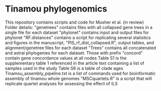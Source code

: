 # Tinamou phylogenomics
This repository contains scripts and code for Musher et al. (in review)
Folder details:
"genetrees" contains files with all collapsed gene trees in a single file for each dataset
"phylonet" contains input and output files for phylonet
"RF.distances" contains a script for replicating several statistics and figures in the manuscript, "PIS_rf_dist_collapsed.R", output tables, and alignment/genetree files for each dataset
"Trees" contains all concatenated and astral phylogenies for each dataset. Those with prefix "concord" contain gene concordance values at all nodes
Table S1 is the supplementary table 1 referenced in the article text containing a list of samples used in the study
Table S6 is a table of clade ages
Tinamou_assembly_pipeline.txt is a list of commands used for bioinformatic assembly of tinamou whole genomes
"MSCquartets.R" is a script that will replicate quartet analyses for assessing the effect of ILS
